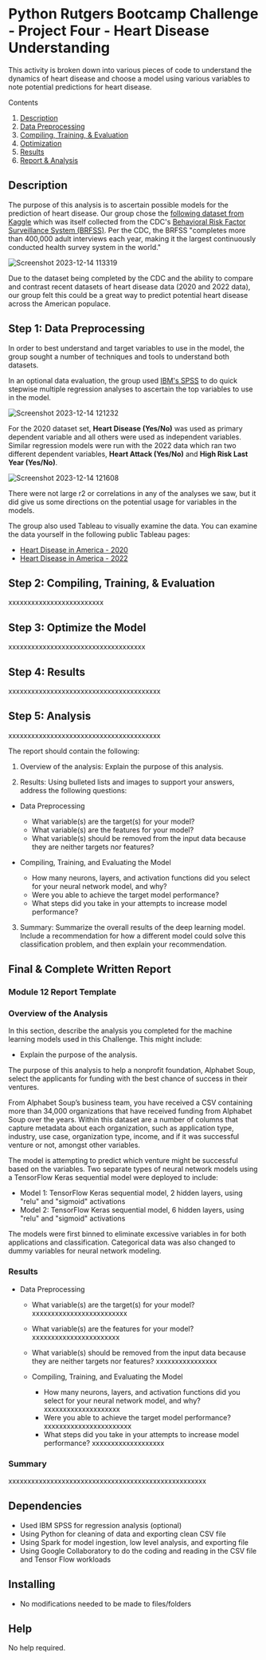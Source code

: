 # Python Rutgers Bootcamp Challenge - Project Four - Heart Disease Understanding 

This activity is broken down into various pieces of code to understand the dynamics of heart disease and choose a model using various variables to note potential predictions for heart disease. 

<summary>Contents</summary>
  <ol>
    <li><a href="#desc">Description</a></li>
    <li><a href="#dpp">Data Preprocessing</a></li>
    <li><a href="#cte">Compiling, Training, & Evaluation</a></li>
    <li><a href="#optimize">Optimization</a></li>
    <li><a href="#results">Results</a></li>
    <li><a href="#Analysis">Report & Analysis</a></li>
  </ol>

<a name="desc"></a>

## Description

The purpose of this analysis is to ascertain possible models for the prediction of heart disease. Our group chose the [following dataset from Kaggle](https://www.kaggle.com/datasets/kamilpytlak/personal-key-indicators-of-heart-disease/) which was itself collected from the CDC's [Behavioral Risk Factor Surveillance System (BRFSS)](https://www.cdc.gov/brfss/index.html). Per the CDC, the BRFSS "completes more than 400,000 adult interviews each year, making it the largest continuously conducted health survey system in the world."

![Screenshot 2023-12-14 113319](https://github.com/oliverkisza/Final-Project-Team-1/assets/18508699/ca14849d-d5d9-4c1c-a943-cc6e848c27d0)


Due to the dataset being completed by the CDC and the ability to compare and contrast recent datasets of heart disease data (2020 and 2022 data), our group felt this could be a great way to predict potential heart disease across the American populace. 

<a name="dpp"></a>

## Step 1: Data Preprocessing

In order to best understand and target variables to use in the model, the group sought a number of techniques and tools to understand both datasets. 

In an optional data evaluation, the group used [IBM's SPSS](https://www.ibm.com/spss) to do quick stepwise multiple regression analyses to ascertain the top variables to use in the model. 

![Screenshot 2023-12-14 121232](https://github.com/oliverkisza/Final-Project-Team-1/assets/18508699/224fcdbe-6538-49c2-925f-f341dd184ceb)

For the 2020 dataset set, **Heart Disease (Yes/No)** was used as primary dependent variable and all others were used as independent variables. Similar regression models were run with the 2022 data which ran two different dependent variables, **Heart Attack (Yes/No)** and **High Risk Last Year (Yes/No)**. 

![Screenshot 2023-12-14 121608](https://github.com/oliverkisza/Final-Project-Team-1/assets/18508699/5cbd3ffa-51f4-4e32-a898-7c62a1395cbf)

There were not large r2 or correlations in any of the analyses we saw, but it did give us some directions on the potential usage for variables in the models. 

The group also used Tableau to visually examine the data. You can examine the data yourself in the following public Tableau pages: 

* [Heart Disease in America - 2020](https://public.tableau.com/app/profile/christopher.manfredi/viz/HeartDiseaseInAmerica/HeartDiseaseinAmerica#1)
* [Heart Disease in America - 2022](https://public.tableau.com/app/profile/christopher.manfredi/viz/HeartAttackInAmerica-2022/HeartDiseaseinAmerica-2022?publish=yes)

<a name="cte"></a>

## Step 2: Compiling, Training, & Evaluation

xxxxxxxxxxxxxxxxxxxxxxxxx

<a name="optimize"></a>

## Step 3: Optimize the Model

xxxxxxxxxxxxxxxxxxxxxxxxxxxxxxxxxxxx

 <a name="results"></a>
 ## Step 4: Results


xxxxxxxxxxxxxxxxxxxxxxxxxxxxxxxxxxxxxxxx

<a name="Analysis"></a>

 ## Step 5: Analysis


xxxxxxxxxxxxxxxxxxxxxxxxxxxxxxxxxxxxxxxx

The report should contain the following:

1. Overview of the analysis: Explain the purpose of this analysis.

2. Results: Using bulleted lists and images to support your answers, address the following questions:

  * Data Preprocessing
    * What variable(s) are the target(s) for your model?
    * What variable(s) are the features for your model?
    * What variable(s) should be removed from the input data because they are neither targets nor features?

  * Compiling, Training, and Evaluating the Model
    * How many neurons, layers, and activation functions did you select for your neural network model, and why?
    * Were you able to achieve the target model performance?
    * What steps did you take in your attempts to increase model performance?
   
3. Summary: Summarize the overall results of the deep learning model. Include a recommendation for how a different model could solve this classification problem, and then explain your recommendation.

 ## Final & Complete Written Report 

### Module 12 Report Template

### Overview of the Analysis

In this section, describe the analysis you completed for the machine learning models used in this Challenge. This might include:

* Explain the purpose of the analysis.

The purpose of this analysis to help a nonprofit foundation, Alphabet Soup, select the applicants for funding with the best chance of success in their ventures. 

From Alphabet Soup’s business team, you have received a CSV containing more than 34,000 organizations that have received funding from Alphabet Soup over the years. Within this dataset are a number of columns that capture metadata about each organization, such as application type, industry, use case, organization type, income, and if it was successful venture or not, amongst other variables. 

The model is attempting to predict which venture might be successful based on the variables. Two separate types of neural network models using a TensorFlow Keras sequential model were deployed to include: 

* Model 1: TensorFlow Keras sequential model, 2 hidden layers, using "relu" and "sigmoid" activations
* Model 2: TensorFlow Keras sequential model, 6 hidden layers, using "relu" and "sigmoid" activations 

The models were first binned to eliminate excessive variables in for both applications and classification. Categorical data was also changed to dummy variables for neural network modeling. 

### Results

* Data Preprocessing
    * What variable(s) are the target(s) for your model? xxxxxxxxxxxxxxxxxxxxxxxxx
    * What variable(s) are the features for your model? xxxxxxxxxxxxxxxxxxxxxxx
    * What variable(s) should be removed from the input data because they are neither targets nor features? xxxxxxxxxxxxxxxx

  * Compiling, Training, and Evaluating the Model
    * How many neurons, layers, and activation functions did you select for your neural network model, and why? xxxxxxxxxxxxxxxxxxxx
    * Were you able to achieve the target model performance? xxxxxxxxxxxxxxxxxxxxxxx
    * What steps did you take in your attempts to increase model performance? xxxxxxxxxxxxxxxxxxx


### Summary

xxxxxxxxxxxxxxxxxxxxxxxxxxxxxxxxxxxxxxxxxxxxxxxxxxxx
 

## Dependencies

* Used IBM SPSS for regression analysis (optional)
* Using Python for cleaning of data and exporting clean CSV file
* Using Spark for model ingestion, low level analysis, and exporting file
* Using Google Collaboratory to do the coding and reading in the CSV file and Tensor Flow workloads 

## Installing

* No modifications needed to be made to files/folders

## Help

No help required. 
